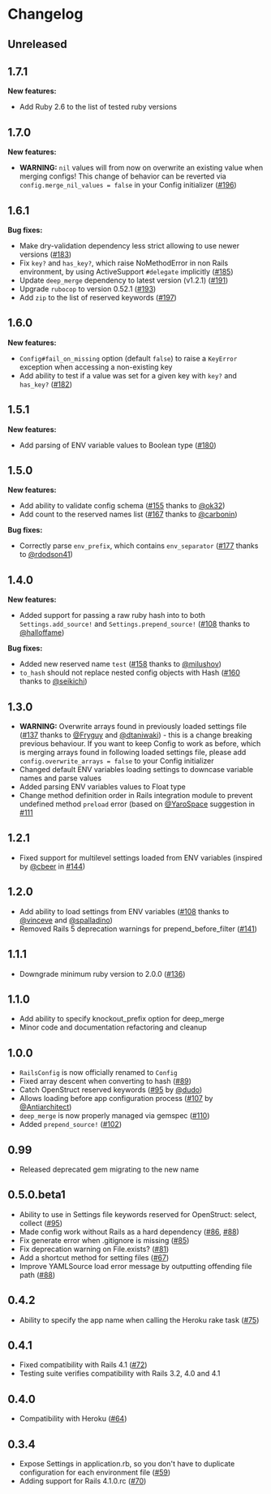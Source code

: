 # Changelog

## Unreleased

## 1.7.1

**New features:**

* Add Ruby 2.6 to the list of tested ruby versions

## 1.7.0

**New features:**

* **WARNING:** `nil` values will from now on overwrite an existing value when merging configs! This change of behavior can be reverted via `config.merge_nil_values = false` in your Config initializer ([#196](https://github.com/railsconfig/config/pull/196))

## 1.6.1

**Bug fixes:**

* Make dry-validation dependency less strict allowing to use newer versions ([#183](https://github.com/railsconfig/config/pull/183))
* Fix `key?` and `has_key?`, which raise NoMethodError in non Rails environment, by using ActiveSupport `#delegate` implicitly ([#185](https://github.com/railsconfig/config/pull/185))
* Update `deep_merge` dependency to latest version (v1.2.1) ([#191](https://github.com/railsconfig/config/pull/191))
* Upgrade `rubocop` to version 0.52.1 ([#193](https://github.com/railsconfig/config/pull/193))
* Add `zip` to the list of reserved keywords ([#197](https://github.com/railsconfig/config/pull/197))

## 1.6.0

**New features:**

* `Config#fail_on_missing` option (default `false`) to raise a `KeyError` exception when accessing a non-existing key
* Add ability to test if a value was set for a given key with `key?` and `has_key?` ([#182](https://github.com/railsconfig/config/pull/182))

## 1.5.1

**New features:**

* Add parsing of ENV variable values to Boolean type ([#180](https://github.com/railsconfig/config/pull/180))

## 1.5.0

**New features:**

* Add ability to validate config schema ([#155](https://github.com/railsconfig/config/pull/155) thanks to [@ok32](https://github.com/ok32))
* Add count to the reserved names list ([#167](https://github.com/railsconfig/config/pull/167) thanks to [@carbonin](https://github.com/carbonin))

**Bug fixes:**

* Correctly parse `env_prefix`, which contains `env_separator` ([#177](https://github.com/railsconfig/config/pull/177) thanks to [@rdodson41](https://github.com/rdodson41))

## 1.4.0

**New features:**

* Added support for passing a raw ruby hash into to both `Settings.add_source!` and `Settings.prepend_source!` ([#108](https://github.com/railsconfig/config/pull/159) thanks to [@halloffame](https://github.com/halloffame))

**Bug fixes:**

* Added new reserved name `test` ([#158](https://github.com/railsconfig/config/pull/158) thanks to [@milushov](https://github.com/milushov))
* `to_hash` should not replace nested config objects with Hash ([#160](https://github.com/railsconfig/config/issues/160) thanks to [@seikichi](https://github.com/seikichi))

## 1.3.0

* **WARNING:** Overwrite arrays found in previously loaded settings file ([#137](https://github.com/railsconfig/config/pull/137) thanks to [@Fryguy](https://github.com/Fryguy) and [@dtaniwaki](https://github.com/dtaniwaki)) - this is a change breaking previous behaviour. If you want to keep Config to work as before, which is merging arrays found in following loaded settings file, please add `config.overwrite_arrays = false` to your Config initializer
* Changed default ENV variables loading settings to downcase variable names and parse values
* Added parsing ENV variables values to Float type
* Change method definition order in Rails integration module to prevent undefined method `preload` error (based on [@YaroSpace](https://github.com/YaroSpace) suggestion in [#111](https://github.com/railsconfig/config/issues/111)

## 1.2.1

* Fixed support for multilevel settings loaded from ENV variables (inspired by [@cbeer](https://github.com/cbeer) in [#144](https://github.com/railsconfig/config/pull/144))

## 1.2.0

* Add ability to load settings from ENV variables ([#108](https://github.com/railsconfig/config/issues/108) thanks to [@vinceve](https://github.com/vinceve) and [@spalladino](https://github.com/spalladino))
* Removed Rails 5 deprecation warnings for prepend_before_filter ([#141](https://github.com/railsconfig/config/pull/141))

## 1.1.1

* Downgrade minimum ruby version to 2.0.0 ([#136](https://github.com/railsconfig/config/issues/136))

## 1.1.0

* Add ability to specify knockout_prefix option for deep_merge
* Minor code and documentation refactoring and cleanup

## 1.0.0

* `RailsConfig` is now officially renamed to `Config`
* Fixed array descent when converting to hash ([#89](https://github.com/railsconfig/config/pull/89))
* Catch OpenStruct reserved keywords ([#95](https://github.com/railsconfig/config/pull/95) by [@dudo](https://github.com/dudo))
* Allows loading before app configuration process ([#107](https://github.com/railsconfig/config/pull/107) by [@Antiarchitect](https://github.com/Antiarchitect))
* `deep_merge` is now properly managed via gemspec ([#110](https://github.com/railsconfig/config/pull/110))
* Added `prepend_source!` ([#102](https://github.com/railsconfig/config/pull/102))

## 0.99

* Released deprecated gem migrating to the new name

## 0.5.0.beta1

* Ability to use in Settings file keywords reserved for OpenStruct: select, collect ([#95](https://github.com/railsjedi/config/issues/95))
* Made config work without Rails as a hard dependency ([#86](https://github.com/railsjedi/config/issues/86), [#88](https://github.com/railsjedi/config/issues/88))
* Fix generate error when .gitignore is missing ([#85](https://github.com/railsjedi/config/issues/85))
* Fix deprecation warning on File.exists? ([#81](https://github.com/railsjedi/config/issues/81))
* Add a shortcut method for setting files ([#67](https://github.com/railsjedi/config/issues/67))
* Improve YAMLSource load error message by outputting offending file path ([#88](https://github.com/railsjedi/config/issues/88))

## 0.4.2

* Ability to specify the app name when calling the Heroku rake task ([#75](https://github.com/railsjedi/config/issues/75))

## 0.4.1

* Fixed compatibility with Rails 4.1 ([#72](https://github.com/railsjedi/config/issues/72))
* Testing suite verifies compatibility with Rails 3.2, 4.0 and 4.1

## 0.4.0

* Compatibility with Heroku ([#64](https://github.com/railsjedi/config/issues/64))

## 0.3.4

* Expose Settings in application.rb, so you don't have to duplicate configuration for each environment file ([#59](https://github.com/railsjedi/config/issues/59))
* Adding support for Rails 4.1.0.rc ([#70](https://github.com/railsjedi/config/issues/70))
